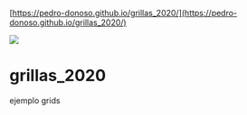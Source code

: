 [https://pedro-donoso.github.io/grillas_2020/](https://pedro-donoso.github.io/grillas_2020/)

![](https://user-images.githubusercontent.com/68760595/128255361-b551dd1c-2c15-43db-ab4d-b26e672b48d1.PNG)

# grillas\_2020

ejemplo grids
